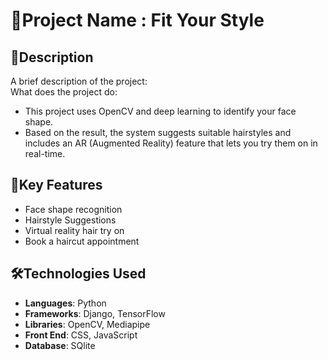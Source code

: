 # 📌Project Name : Fit Your Style

## 📝Description
A brief description of the project:  
What does the project do:

- This project uses OpenCV and deep learning to identify your face shape.
- Based on the result, the system suggests suitable hairstyles and includes an AR (Augmented Reality) feature that lets you try them on in real-time.

## 🔑Key Features
- Face shape recognition
- Hairstyle Suggestions
- Virtual reality hair try on
- Book a haircut appointment

## 🛠️Technologies Used
- **Languages**: Python
- **Frameworks**: Django, TensorFlow
- **Libraries**: OpenCV, Mediapipe
- **Front End**: CSS, JavaScript
- **Database**: SQlite
